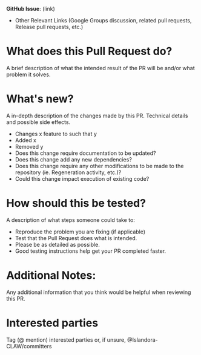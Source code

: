**GitHub Issue**: (link)

* Other Relevant Links (Google Groups discussion, related pull requests, Release pull requests, etc.)

# What does this Pull Request do?

A brief description of what the intended result of the PR will be and/or what problem it solves.

# What's new?
A in-depth description of the changes made by this PR. Technical details and possible side effects.

* Changes x feature to such that y
* Added x
* Removed y
* Does this change require documentation to be updated? 
* Does this change add any new dependencies? 
* Does this change require any other modifications to be made to the repository (ie. Regeneration activity, etc.)? 
* Could this change impact execution of existing code?

# How should this be tested?

A description of what steps someone could take to:
* Reproduce the problem you are fixing (if applicable)
* Test that the Pull Request does what is intended.
* Please be as detailed as possible.
* Good testing instructions help get your PR completed faster.

# Additional Notes:
Any additional information that you think would be helpful when reviewing this PR.

# Interested parties
Tag (@ mention) interested parties or, if unsure, @Islandora-CLAW/committers
